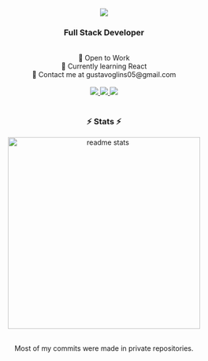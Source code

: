 <h1 align="center">
    <img src="https://readme-typing-svg.herokuapp.com/?font=Righteous&size=35&center=true&vCenter=true&width=500&height=70&duration=3500&lines=Gustavo+Guimarães+Lins;"/>
</h1>

<h3 align="center">Full Stack Developer</h3>

<br>

<div align="center">
 🔭 Open to Work
 <br>
 🌱 Currently learning React
<br>
📩 Contact me at gustavoglins05@gmail.com
</div>

<br>
 
<div align="center"> 
    <a href="https://www.instagram.com/1gustavolins/">
        <img src="https://img.shields.io/badge/Instagram-000?style=for-the-badge&logo=instagram&logoColor=3CAEEB"/>
    </a>
    <a href="https://www.linkedin.com/in/gustavoglins/" target="_blank">
        <img src="https://img.shields.io/badge/LinkedIn-000?style=for-the-badge&logo=linkedin&logoColor=3CAEEB" target="_blank" />
    </a>
    <a href="https://gustavolins.site/" target="_blank">
        <img src="https://img.shields.io/badge/Portfolio-000?style=for-the-badge&logo=todoist&logoColor=3CAEEB" target="_blank" />
    </a>
</div>

#

<h3 align="center">
  <strong>⚡ Stats ⚡</strong>
</h3>
 
<div align=center>
    <img width=390 src="https://github-readme-stats-salesp07.vercel.app/api?username=gustavoglins&count_private=true&show_icons=true&theme=default&rank_icon=github&border_radius=10&bg_color=000&title_color=FFF&text_color=FFF&icon_color=3CAEEB&border_color=3CAEEB&hide_title=true" alt="readme stats"/>
</div>
    
<br>
<div align=center>
    <p>Most of my commits were made in private repositories.</p>
</div>
